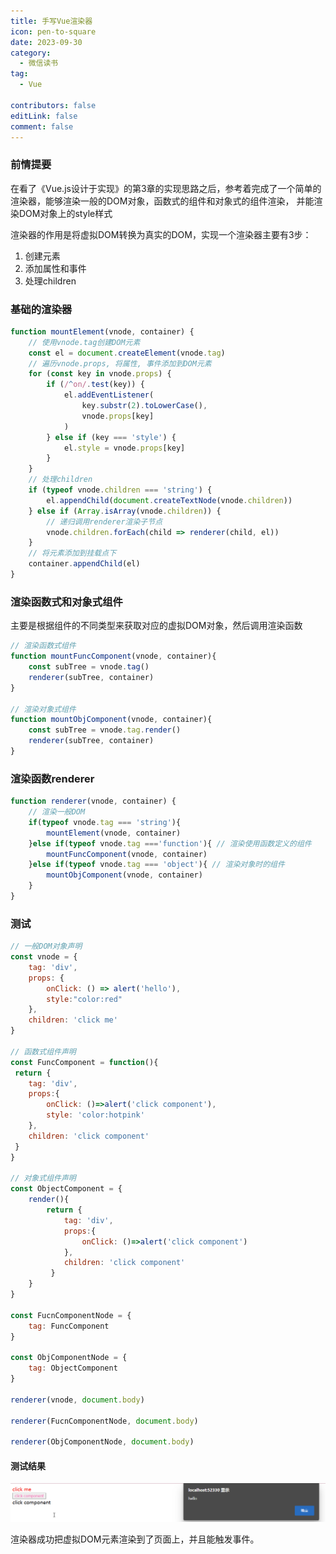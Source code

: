```yaml
---
title: 手写Vue渲染器
icon: pen-to-square
date: 2023-09-30
category:
  - 微信读书
tag:
  - Vue

contributors: false
editLink: false
comment: false
---
```

### 前情提要

在看了《Vue.js设计于实现》的第3章的实现思路之后，参考着完成了一个简单的渲染器，能够渲染一般的DOM对象，函数式的组件和对象式的组件渲染， 并能渲染DOM对象上的style样式

渲染器的作用是将虚拟DOM转换为真实的DOM，实现一个渲染器主要有3步：

1. 创建元素
2. 添加属性和事件
3. 处理children

### 基础的渲染器

```js
function mountElement(vnode, container) {
    // 使用vnode.tag创建DOM元素
    const el = document.createElement(vnode.tag)
    // 遍历vnode.props, 将属性, 事件添加到DOM元素
    for (const key in vnode.props) {
        if (/^on/.test(key)) {
            el.addEventListener(
                key.substr(2).toLowerCase(),
                vnode.props[key]
            )
        } else if (key === 'style') {
            el.style = vnode.props[key]
        }
    }
    // 处理children
    if (typeof vnode.children === 'string') {
        el.appendChild(document.createTextNode(vnode.children))
    } else if (Array.isArray(vnode.children)) {
        // 递归调用renderer渲染子节点
        vnode.children.forEach(child => renderer(child, el))
    }
    // 将元素添加到挂载点下
    container.appendChild(el)
}
```

### 渲染函数式和对象式组件

主要是根据组件的不同类型来获取对应的虚拟DOM对象，然后调用渲染函数

```js
// 渲染函数式组件
function mountFuncComponent(vnode, container){
    const subTree = vnode.tag()
    renderer(subTree, container)
}

// 渲染对象式组件
function mountObjComponent(vnode, container){
    const subTree = vnode.tag.render()
    renderer(subTree, container)
}
```

### 渲染函数renderer

```js
function renderer(vnode, container) {
    // 渲染一般DOM
    if(typeof vnode.tag === 'string'){
        mountElement(vnode, container)
    }else if(typeof vnode.tag ==='function'){ // 渲染使用函数定义的组件
        mountFuncComponent(vnode, container)
    }else if(typeof vnode.tag === 'object'){ // 渲染对象时的组件
        mountObjComponent(vnode, container)
    }
}
```

### 测试

```js
// 一般DOM对象声明
const vnode = {
    tag: 'div',
    props: {
        onClick: () => alert('hello'),
        style:"color:red"
    },
    children: 'click me'
}

// 函数式组件声明
const FuncComponent = function(){
 return {
    tag: 'div',
    props:{
        onClick: ()=>alert('click component'),
        style: 'color:hotpink'
    },
    children: 'click component'
 }   
}

// 对象式组件声明
const ObjectComponent = {
    render(){
        return {
            tag: 'div',
            props:{
                onClick: ()=>alert('click component')
            },
            children: 'click component'
         }
    }
} 

const FucnComponentNode = {
    tag: FuncComponent
}

const ObjComponentNode = {
    tag: ObjectComponent
}

renderer(vnode, document.body)

renderer(FucnComponentNode, document.body)

renderer(ObjComponentNode, document.body)
```

#### 测试结果

![渲染器测试结果](images/image-20230930222500403.png)

渲染器成功把虚拟DOM元素渲染到了页面上，并且能触发事件。
